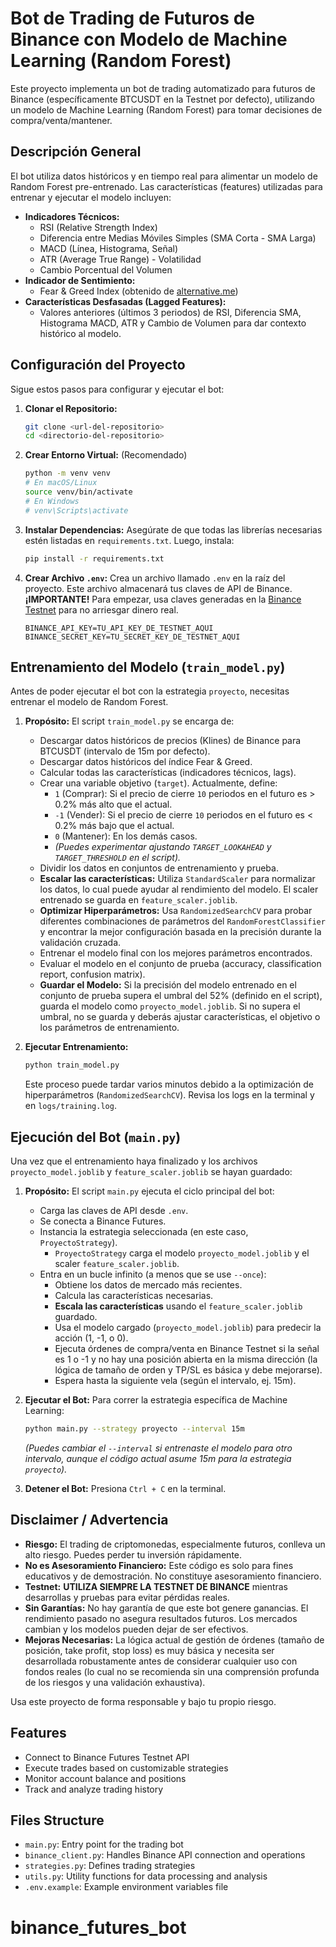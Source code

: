 # Bot de Trading de Futuros de Binance con Modelo de Machine Learning (Random Forest)

Este proyecto implementa un bot de trading automatizado para futuros de Binance (específicamente BTCUSDT en la Testnet por defecto), utilizando un modelo de Machine Learning (Random Forest) para tomar decisiones de compra/venta/mantener.

## Descripción General

El bot utiliza datos históricos y en tiempo real para alimentar un modelo de Random Forest pre-entrenado. Las características (features) utilizadas para entrenar y ejecutar el modelo incluyen:

- **Indicadores Técnicos:**
  - RSI (Relative Strength Index)
  - Diferencia entre Medias Móviles Simples (SMA Corta - SMA Larga)
  - MACD (Línea, Histograma, Señal)
  - ATR (Average True Range) - Volatilidad
  - Cambio Porcentual del Volumen
- **Indicador de Sentimiento:**
  - Fear & Greed Index (obtenido de [alternative.me](https://alternative.me/crypto/fear-and-greed-index/))
- **Características Desfasadas (Lagged Features):**
  - Valores anteriores (últimos 3 periodos) de RSI, Diferencia SMA, Histograma MACD, ATR y Cambio de Volumen para dar contexto histórico al modelo.

## Configuración del Proyecto

Sigue estos pasos para configurar y ejecutar el bot:

1.  **Clonar el Repositorio:**

    ```bash
    git clone <url-del-repositorio>
    cd <directorio-del-repositorio>
    ```

2.  **Crear Entorno Virtual:** (Recomendado)

    ```bash
    python -m venv venv
    # En macOS/Linux
    source venv/bin/activate
    # En Windows
    # venv\Scripts\activate
    ```

3.  **Instalar Dependencias:**
    Asegúrate de que todas las librerías necesarias estén listadas en `requirements.txt`. Luego, instala:

    ```bash
    pip install -r requirements.txt
    ```

4.  **Crear Archivo `.env`:**
    Crea un archivo llamado `.env` en la raíz del proyecto. Este archivo almacenará tus claves de API de Binance. **¡IMPORTANTE!** Para empezar, usa claves generadas en la [Binance Testnet](https://testnet.binancefuture.com/) para no arriesgar dinero real.
    ```dotenv
    BINANCE_API_KEY=TU_API_KEY_DE_TESTNET_AQUI
    BINANCE_SECRET_KEY=TU_SECRET_KEY_DE_TESTNET_AQUI
    ```

## Entrenamiento del Modelo (`train_model.py`)

Antes de poder ejecutar el bot con la estrategia `proyecto`, necesitas entrenar el modelo de Random Forest.

1.  **Propósito:** El script `train_model.py` se encarga de:

    - Descargar datos históricos de precios (Klines) de Binance para BTCUSDT (intervalo de 15m por defecto).
    - Descargar datos históricos del índice Fear & Greed.
    - Calcular todas las características (indicadores técnicos, lags).
    - Crear una variable objetivo (`target`). Actualmente, define:
      - `1` (Comprar): Si el precio de cierre `10` periodos en el futuro es > 0.2% más alto que el actual.
      - `-1` (Vender): Si el precio de cierre `10` periodos en el futuro es < 0.2% más bajo que el actual.
      - `0` (Mantener): En los demás casos.
      - _(Puedes experimentar ajustando `TARGET_LOOKAHEAD` y `TARGET_THRESHOLD` en el script)._
    - Dividir los datos en conjuntos de entrenamiento y prueba.
    - **Escalar las características:** Utiliza `StandardScaler` para normalizar los datos, lo cual puede ayudar al rendimiento del modelo. El scaler entrenado se guarda en `feature_scaler.joblib`.
    - **Optimizar Hiperparámetros:** Usa `RandomizedSearchCV` para probar diferentes combinaciones de parámetros del `RandomForestClassifier` y encontrar la mejor configuración basada en la precisión durante la validación cruzada.
    - Entrenar el modelo final con los mejores parámetros encontrados.
    - Evaluar el modelo en el conjunto de prueba (accuracy, classification report, confusion matrix).
    - **Guardar el Modelo:** Si la precisión del modelo entrenado en el conjunto de prueba supera el umbral del 52% (definido en el script), guarda el modelo como `proyecto_model.joblib`. Si no supera el umbral, no se guarda y deberás ajustar características, el objetivo o los parámetros de entrenamiento.

2.  **Ejecutar Entrenamiento:**
    ```bash
    python train_model.py
    ```
    Este proceso puede tardar varios minutos debido a la optimización de hiperparámetros (`RandomizedSearchCV`). Revisa los logs en la terminal y en `logs/training.log`.

## Ejecución del Bot (`main.py`)

Una vez que el entrenamiento haya finalizado y los archivos `proyecto_model.joblib` y `feature_scaler.joblib` se hayan guardado:

1.  **Propósito:** El script `main.py` ejecuta el ciclo principal del bot:

    - Carga las claves de API desde `.env`.
    - Se conecta a Binance Futures.
    - Instancia la estrategia seleccionada (en este caso, `ProyectoStrategy`).
      - `ProyectoStrategy` carga el modelo `proyecto_model.joblib` y el scaler `feature_scaler.joblib`.
    - Entra en un bucle infinito (a menos que se use `--once`):
      - Obtiene los datos de mercado más recientes.
      - Calcula las características necesarias.
      - **Escala las características** usando el `feature_scaler.joblib` guardado.
      - Usa el modelo cargado (`proyecto_model.joblib`) para predecir la acción (1, -1, o 0).
      - Ejecuta órdenes de compra/venta en Binance Testnet si la señal es 1 o -1 y no hay una posición abierta en la misma dirección (la lógica de tamaño de orden y TP/SL es básica y debe mejorarse).
      - Espera hasta la siguiente vela (según el intervalo, ej. 15m).

2.  **Ejecutar el Bot:**
    Para correr la estrategia específica de Machine Learning:

    ```bash
    python main.py --strategy proyecto --interval 15m
    ```

    _(Puedes cambiar el `--interval` si entrenaste el modelo para otro intervalo, aunque el código actual asume 15m para la estrategia `proyecto`)._

3.  **Detener el Bot:** Presiona `Ctrl + C` en la terminal.

## Disclaimer / Advertencia

- **Riesgo:** El trading de criptomonedas, especialmente futuros, conlleva un alto riesgo. Puedes perder tu inversión rápidamente.
- **No es Asesoramiento Financiero:** Este código es solo para fines educativos y de demostración. No constituye asesoramiento financiero.
- **Testnet:** **UTILIZA SIEMPRE LA TESTNET DE BINANCE** mientras desarrollas y pruebas para evitar pérdidas reales.
- **Sin Garantías:** No hay garantía de que este bot genere ganancias. El rendimiento pasado no asegura resultados futuros. Los mercados cambian y los modelos pueden dejar de ser efectivos.
- **Mejoras Necesarias:** La lógica actual de gestión de órdenes (tamaño de posición, take profit, stop loss) es muy básica y necesita ser desarrollada robustamente antes de considerar cualquier uso con fondos reales (lo cual no se recomienda sin una comprensión profunda de los riesgos y una validación exhaustiva).

Usa este proyecto de forma responsable y bajo tu propio riesgo.

## Features

- Connect to Binance Futures Testnet API
- Execute trades based on customizable strategies
- Monitor account balance and positions
- Track and analyze trading history

## Files Structure

- `main.py`: Entry point for the trading bot
- `binance_client.py`: Handles Binance API connection and operations
- `strategies.py`: Defines trading strategies
- `utils.py`: Utility functions for data processing and analysis
- `.env.example`: Example environment variables file
# binance_futures_bot
